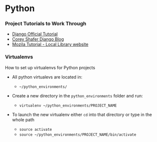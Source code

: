 # Python

### Project Tutorials to Work Through
* [Django Official Tutorial](https://docs.djangoproject.com/en/2.2/intro/tutorial01/)
* [Corey Shafer Django Blog](https://www.youtube.com/watch?v=UmljXZIypDc)
* [Mozila Tutorial - Local Library website](https://developer.mozilla.org/en-US/docs/Learn/Server-side/Django/Tutorial_local_library_website)


### Virtualenvs
How to set up virtualenvs for Python projects

* All python virtualevs are located in:
  * `~/python_environments/`

* Create a new directory in the `python_environments` folder and run:

  * `virtualenv ~/python_environments/PROJECT_NAME`

* To launch the new virtualenv either `cd` into that directory or type in the whole path

  * `source activate`
  * `source ~/python_environments/PROJECT_NAME/bin/activate`

